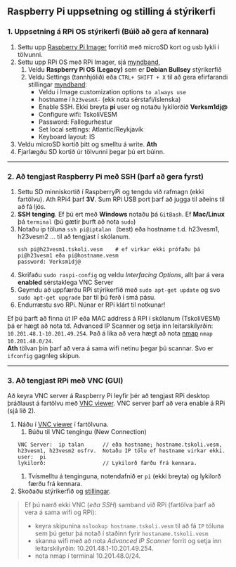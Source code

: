 ## Raspberry Pi uppsetning og stilling á stýrikerfi

### 1. Uppsetning á RPi OS stýrikerfi (Búið að gera af kennara)
1. Settu upp [Raspberry Pi Imager](https://www.raspberrypi.com/software/) forritið með microSD kort og usb lykli í tölvunni.
1. Settu upp RPi OS með RPi Imager, sjá [myndband](https://www.youtube.com/watch?v=ntaXWS8Lk34), 
    1. Veldu **Raspberry Pi OS (Legacy)** sem er **Debian Bullsey** stýrikerfið 
    2. Veldu Settings (tannhjólið) eða `CTRL+ SHIFT + X` til að gera efirfarandi stillingar [myndband](https://www.youtube.com/watch?v=s93ss44C_yM):
        - Veldu í Image customization options `to always use`
        - hostname í `h23vesmX-` (ekk nota sérstafi/íslenska) 
        - Enable SSH. Ekki breyta **pi** user og notaðu lykilorðið **Verksm1dj@** 
        - Configure wifi: TskoliVESM
        - Password: Fallegurhestur
        - Set local settings: Atlantic/Reykjavík
        - Keyboard layout: IS
1. Veldu microSD kortið þitt og smelltu á write. **Ath** 
1. Fjarlægðu SD kortið úr tölvunni þegar þú ert búinn.


---

### 2. Að tengjast Raspberry Pi með SSH (þarf að gera fyrst)

1. Settu SD minniskortið í RaspberryPi og tengdu við rafmagn (ekki fartölvu). Ath RPi4 þarf **3V**. Sum RPi USB port þarf að jugga til aðeins til að fá ljós.
1. **SSH tenging**. Ef þú ert með **Windows** notaðu þá `GitBash`. Ef **Mac/Linux** þá `terminal` (þú gætir þurft að nota `sudo`)
1. Notaðu ip töluna `ssh pi@iptalan `  (best) eða hostname t.d. h23vesm1, h23vesm2 ... til að tengjast í skólanum.    
      ```Linux
      ssh pi@h23vesm1.tskoli.vesm    # ef virkar ekki prófaðu þá pi@h23vesm1 eða pi@hostname.vesm
      password: Verksm1dj@    
      ```   
1. Skrifaðu `sudo raspi-config` og veldu _Interfacing Options_, allt þar á vera **enabled** sérstaklega VNC Server
1. Geymdu að uppfærðu RPi stýrikerfið með `sudo apt-get update` og svo `sudo apt-get upgrade` þar til þú ferð í smá pásu.
1. Endurræstu svo RPi. Núnar er RPi klárt til notkunar!

Ef þú þarft að finna út IP eða MAC address á RPI í skólanum (TskoliVESM) þá er hægt að nota td. Advanced IP Scanner og setja inn leitarskilyrðin: `10.201.48.1-10.201.49.254`. Það á líka að vera hægt að nota [nmap](https://www.maketecheasier.com/scan-local-network-with-terminal-macos/) `nmap 10.201.48.0/24`. <br>
**Ath** tölvan þín þarf að vera á sama wifi netinu þegar þú scannar. Svo er `ifconfig` gagnleg skipun.

---

### 3. Að tengjast RPi með VNC (GUI) 
Að keyra VNC server á Raspberry Pi leyfir þér að tengjast RPi desktop þráðlaust á fartölvu með [VNC viewer](https://www.realvnc.com/en/connect/download/viewer/). VNC server þarf að vera enable á RPi (sjá lið 2).
1. Náðu í [VNC viewer](https://www.realvnc.com/en/connect/download/viewer/) í fartölvuna.
   1. Búðu til VNC tengingu (New Connection)
   ```
   VNC Server:  ip talan      // eða hostname; hostname.tskoli.vesm, h23vesm1, h23vesm2 osfrv.  Notaðu IP tölu ef hostname virkar ekki.
   user:  pi
   lykilorð:                  // Lykilorð færðu frá kennara.
   ```
   1. Tvísmelltu á tenginguna, notendafnið er `pi` (ekki breyta) og lykilorð færðu frá kennara. 
1. Skoðaðu stýrikerfið og [stillingar](https://projects.raspberrypi.org/en/projects/raspberry-pi-using/0).


> Ef þú nærð ekki VNC (_eða SSH_) samband við RPi (fartölva þarf að vera á sama wifi og RPi): 
> - keyra skipunina `nslookup hostname.tskoli.vesm` til að fá `IP` töluna sem þú getur þá notað í staðinn fyrir `hostaname.tskoli.vesm`  
> - skanna wifi með að nota _Advanced IP Scanner_ forrit og setja inn leitarskilyrðin: 10.201.48.1-10.201.49.254.
> - nota nmap í terminal 10.201.48.0/24.

<!--
1. [leiðbeiningar](https://www.tomshardware.com/reviews/raspberry-pi-headless-setup-how-to,6028.html#enabling-and-connecting-over-vnc). <br>
1. [stillingar á RPi OS](https://projects.raspberrypi.org/en/projects/raspberry-pi-using/0) t.d. að breyta upplausn á skjánum (1024x768). 
-->


